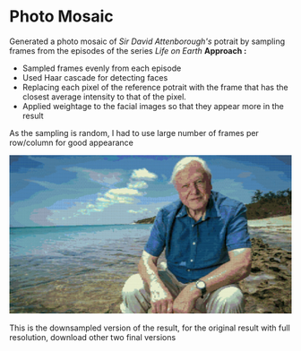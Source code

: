 # **Photo Mosaic**
Generated a photo mosaic of _Sir David Attenborough's_ potrait by sampling frames from the episodes of the series _Life on Earth_
**Approach :**

* Sampled frames evenly from each episode 
* Used Haar cascade for detecting faces
* Replacing each pixel of the reference potrait with the frame that has the closest average intensity to that of the pixel.
* Applied weightage to the facial images so that they appear more in the result

As the sampling is random, I had to use large number of frames per row/column for good appearance

![](final_downsampled.jpg)


This is the downsampled version of the result, for the original result with full resolution, download other two final versions
